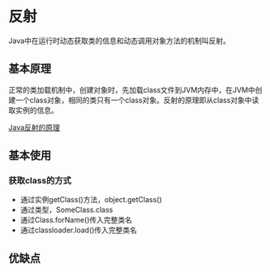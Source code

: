 # 反射

Java中在运行时动态获取类的信息和动态调用对象方法的机制叫反射。

## 基本原理

正常的类加载机制中，创建对象时，先加载class文件到JVM内存中，在JVM中创建一个class对象，相同的类只有一个class对象。反射的原理即从class对象中读取实例的信息。

[Java反射的原理](../../../img/java-reflection.png)

## 基本使用

### 获取class的方式

 - 通过实例getClass()方法，object.getClass()
 - 通过类型，SomeClass.class
 - 通过Class.forName()传入完整类名
 - 通过classloader.load()传入完整类名

## 优缺点